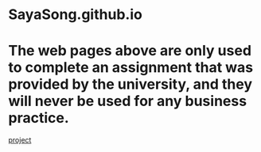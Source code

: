 # SayaSong.github.io
# The web pages above are only used to complete an assignment that was provided by the university, and they will never be used for any business practice.
<a href="../test_site/index.html">project</a>



